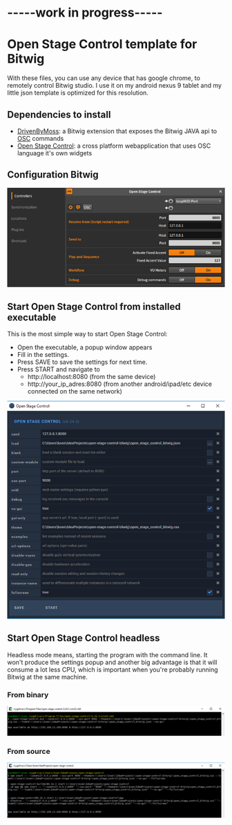 # -----work in progress-----

# Open Stage Control template for Bitwig
With these files, you can use any device that has google chrome, to remotely control Bitwig studio. 
I use it on my android nexus 9 tablet and my little json template is optimized for this resolution.

## Dependencies to install
- [DrivenByMoss](https://github.com/git-moss/DrivenByMoss/): a Bitwig extension that exposes the Bitwig JAVA api to [OSC](http://opensoundcontrol.org/) commands
- [Open Stage Control](https://github.com/jean-emmanuel/open-stage-control/): a cross platform webapplication that uses OSC language it's own widgets

## Configuration Bitwig
![Bitwig settings](img/bitwig_settings.png)

## Start Open Stage Control from installed executable
This is the most simple way to start Open Stage Control:
- Open the executable, a popup window appears
- Fill in the settings.
- Press SAVE to save the settings for next time.
- Press START and navigate to
    - http://localhost:8080 (from the same device)
    - http://your_ip_adres:8080 (from another android/ipad/etc device connected on the same network)

![Open Stage Control settings](img/open_stage_control_settings.png)

## Start Open Stage Control headless
Headless mode means, starting the program with the command line.
It won't produce the settings popup and another big advantage is that it will consume a lot less CPU, which is important when you're probably running Bitwig at the same machine.

### From binary
![Open Stage Control settings (headless)](img/open_stage_control_headless_from_binary.png)

### From source
![Open Stage Control settings (headless)](img/open_stage_control_headless_from_source.png)